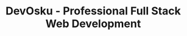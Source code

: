 ---
templateKey: index-page
title: DevOsku - Professional Full Stack Web Development
description: This is a description of the page.

headline:
  title: 'Choose the Right Tool For the Job'
  subtitle: 'Versatile Web Developer at Your Service!'
---